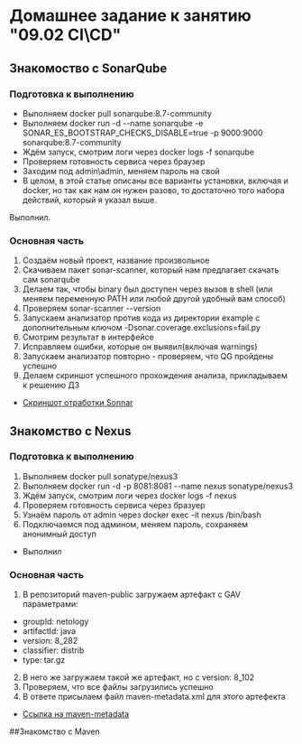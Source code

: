 # Домашнее задание к занятию "09.02 CI\CD"
## Знакомоство с SonarQube
### Подготовка к выполнению
* Выполняем docker pull sonarqube:8.7-community
* Выполняем docker run -d --name sonarqube -e SONAR_ES_BOOTSTRAP_CHECKS_DISABLE=true -p 9000:9000 sonarqube:8.7-community
* Ждём запуск, смотрим логи через docker logs -f sonarqube
* Проверяем готовность сервиса через браузер
* Заходим под admin\admin, меняем пароль на свой
* В целом, в этой статье описаны все варианты установки, включая и docker, но так как нам он нужен разово, то достаточно того набора действий, который я указал выше.

Выполнил.

### Основная часть
1. Создаём новый проект, название произвольное
2. Скачиваем пакет sonar-scanner, который нам предлагает скачать сам sonarqube
3. Делаем так, чтобы binary был доступен через вызов в shell (или меняем переменную PATH или любой другой удобный вам способ)
4. Проверяем sonar-scanner --version
5. Запускаем анализатор против кода из директории example с дополнительным ключом -Dsonar.coverage.exclusions=fail.py
6. Смотрим результат в интерфейсе
7. Исправляем ошибки, которые он выявил(включая warnings)
8. Запускаем анализатор повторно - проверяем, что QG пройдены успешно
9. Делаем скриншот успешного прохождения анализа, прикладываем к решению ДЗ

* [Скриншот отработки Sonnar](9_3_sonnar_scaner.png)

## Знакомство с Nexus
### Подготовка к выполнению
1. Выполняем docker pull sonatype/nexus3
2. Выполняем docker run -d -p 8081:8081 --name nexus sonatype/nexus3
3. Ждём запуск, смотрим логи через docker logs -f nexus
4. Проверяем готовность сервиса через бразуер
5. Узнаём пароль от admin через docker exec -it nexus /bin/bash
6. Подключаемся под админом, меняем пароль, сохраняем анонимный доступ

* Выполнил

### Основная часть
1. В репозиторий maven-public загружаем артефакт с GAV параметрами:
* groupId: netology
* artifactId: java
* version: 8_282
* classifier: distrib
* type: tar.gz
2. В него же загружаем такой же артефакт, но с version: 8_102
3. Проверяем, что все файлы загрузились успешно
4. В ответе присылаем файл maven-metadata.xml для этого артефекта

* [Ссылка на maven-metadata](Workflow/maven-metadata.xml)

##Знакомство с Maven
